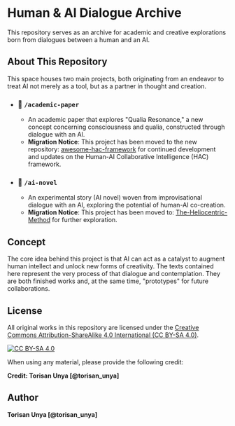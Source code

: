 # Human & AI Dialogue Archive

This repository serves as an archive for academic and creative explorations born from dialogues between a human and an AI.

## About This Repository

This space houses two main projects, both originating from an endeavor to treat AI not merely as a tool, but as a partner in thought and creation.

* ### 📂 `/academic-paper`
    * An academic paper that explores "Qualia Resonance," a new concept concerning consciousness and qualia, constructed through dialogue with an AI.
    * **Migration Notice**: This project has been moved to the new repository: [awesome-hac-framework](https://github.com/torisan-unya/awesome-hac-framework) for continued development and updates on the Human-AI Collaborative Intelligence (HAC) framework.

* ### 📂 `/ai-novel`
    * An experimental story (AI novel) woven from improvisational dialogue with an AI, exploring the potential of human-AI co-creation.
    * **Migration Notice**: This project has been moved to: [The-Heliocentric-Method](https://github.com/torisan-unya/The-Heliocentric-Method) for further exploration.

## Concept

The core idea behind this project is that AI can act as a catalyst to augment human intellect and unlock new forms of creativity. The texts contained here represent the very process of that dialogue and contemplation. They are both finished works and, at the same time, "prototypes" for future collaborations.

## License

All original works in this repository are licensed under the [Creative Commons Attribution-ShareAlike 4.0 International (CC BY-SA 4.0)](https://creativecommons.org/licenses/by-sa/4.0/).

[![CC BY-SA 4.0](https://i.creativecommons.org/l/by-sa/4.0/88x31.png)](https://creativecommons.org/licenses/by-sa/4.0/)

When using any material, please provide the following credit:

**Credit: Torisan Unya [@torisan_unya]**

## Author

**Torisan Unya [@torisan_unya]**
